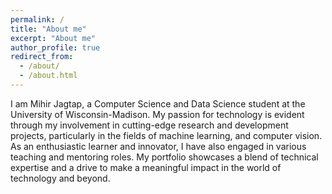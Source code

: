 ```yaml
---
permalink: /
title: "About me"
excerpt: "About me"
author_profile: true
redirect_from: 
  - /about/
  - /about.html
---
```



I am Mihir Jagtap, a Computer Science and Data Science student at the University of Wisconsin-Madison. My passion for technology is evident through my involvement in cutting-edge research and development projects, particularly in the fields of machine learning, and computer vision. As an enthusiastic learner and innovator, I have also engaged in various teaching and mentoring roles. My portfolio showcases a blend of technical expertise and a drive to make a meaningful impact in the world of technology and beyond.
